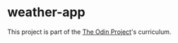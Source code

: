 # weather-app

This project is part of the <a href="https://www.theodinproject.com/lessons/javascript-weather-app">The Odin Project</a>'s curriculum.
